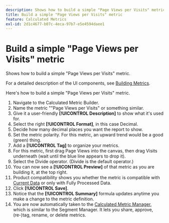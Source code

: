 ```yaml
---
description: Shows how to build a simple "Page Views per Visits" metric.
title: Build a simple "Page Views per Visits" metric
feature: Calculated Metrics
exl-id: 2d1c4677-b07c-4eca-97b7-e5e4594daee1
---
```

# Build a simple "Page Views per Visits" metric

Shows how to build a simple "Page Views per Visits" metric.

For a detailed description of the UI components, see [Building Metrics](/help/components/c-calcmetrics/c-workflow/cm-workflow/c-build-metrics/cm-build-metrics.md).

Here's how to build a simple "Page Views per Visits" metric.

1. Navigate to the Calculated Metric Builder.
1. Name the metric ""Page Views per Visits" or something similar.
1. Give it a user-friendly **[!UICONTROL Description]** to show what it's used for.
1. Select the right **[!UICONTROL Format]**, in this case Decimal.
1. Decide how many decimal places you want the report to show.
1. Set the metric polarity. For this metric, an upward trend would be a good (green) thing.
1. Add a **[!UICONTROL Tag]** to organize your metrics.
1. For this metric, first drag Page Views into the canvas, then drag Visits underneath (wait until the blue line appears to drop it).
1. Select the Divide operator. (Divide is the default operator.) 
1. You can now see a **[!UICONTROL Preview]** of that metric as you are building it, at the top right.
1. Product compatibility shows you whether the metric is compatible with [Current Data](https://experienceleague.adobe.com/docs/analytics/analyze/reports-analytics/current-data.html) or only with Fully Processed Data.
1. Click **[!UICONTROL Save]**.
1. Notice that the **[!UICONTROL Summary]** formula updates anytime you make a change to the metric definition.
1. You are now automatically taken to the [Calculated Metric Manager](/help/components/c-calcmetrics/c-workflow/cm-workflow/cm-manager.md), which is similar to the Segment Manager. It lets you share, approve, (re-)tag, rename, or delete metrics.
